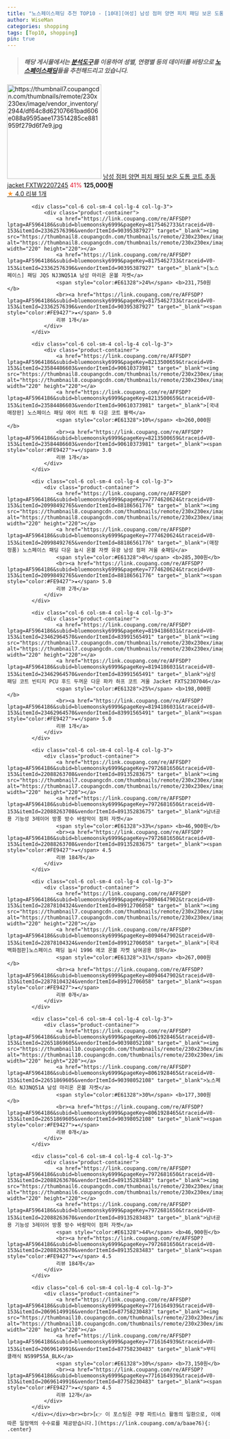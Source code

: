 ```yaml
---
title: "노스페이스패딩 추천 TOP10 - [10대][여성] 남성 점퍼 양면 피치 패딩 보온 도톰 코트 추동 jacket FXTW2207245"
author: WiseMan
categories: shopping
tags: [Top10, shopping]
pin: true
---
```


> ##### 해당 게시물에서는 [**분석도구**](https://itemscout.io/)를 이용하여 **성별**, **연령별** 등의 데이터를 바탕으로 [**노스페이스패딩**](https://link.coupang.com/a/baae76)들을 추천해드리고 있습니다.
<div class="container"><div class="row">
            <div class="col-6 col-sm-4 col-lg-4 col-lg-3">
                <div class="product-container">
                    <a href="https://link.coupang.com/re/AFFSDP?lptag=AF5964186&subid=bluemoonsky6999&pageKey=8185470802&traceid=V0-153&itemId=23408705343&vendorItemId=83570740077" target="_blank"><img src="https://thumbnail7.coupangcdn.com/thumbnails/remote/230x230ex/image/vendor_inventory/2944/df64c8d62107661bad606e088a9595aee173514285ce881959f279d6f7e9.jpg" alt="https://thumbnail7.coupangcdn.com/thumbnails/remote/230x230ex/image/vendor_inventory/2944/df64c8d62107661bad606e088a9595aee173514285ce881959f279d6f7e9.jpg" width="220" height="220"></a>
                    <a href="https://link.coupang.com/re/AFFSDP?lptag=AF5964186&subid=bluemoonsky6999&pageKey=8185470802&traceid=V0-153&itemId=23408705343&vendorItemId=83570740077" target="_blank">남성 점퍼 양면 피치 패딩 보온 도톰 코트 추동 jacket FXTW2207245</a>
                    <span style="color:#E61328">41%</span> <b>125,000원</b>
                    <br><a href="https://link.coupang.com/re/AFFSDP?lptag=AF5964186&subid=bluemoonsky6999&pageKey=8185470802&traceid=V0-153&itemId=23408705343&vendorItemId=83570740077" target="_blank"><span style="color:#FE9427">★</span> 4.0
                    리뷰 1개</a>
                </div>
            </div>
            
            <div class="col-6 col-sm-4 col-lg-4 col-lg-3">
                <div class="product-container">
                    <a href="https://link.coupang.com/re/AFFSDP?lptag=AF5964186&subid=bluemoonsky6999&pageKey=8175462733&traceid=V0-153&itemId=23362576396&vendorItemId=90395387927" target="_blank"><img src="https://thumbnail8.coupangcdn.com/thumbnails/remote/230x230ex/image/vendor_inventory/21c6/1a34091d6a354d36feb7dcab0ba4e7dd91bfaa4fcee86f7ca73ebda5f97a.jpg" alt="https://thumbnail8.coupangcdn.com/thumbnails/remote/230x230ex/image/vendor_inventory/21c6/1a34091d6a354d36feb7dcab0ba4e7dd91bfaa4fcee86f7ca73ebda5f97a.jpg" width="220" height="220"></a>
                    <a href="https://link.coupang.com/re/AFFSDP?lptag=AF5964186&subid=bluemoonsky6999&pageKey=8175462733&traceid=V0-153&itemId=23362576396&vendorItemId=90395387927" target="_blank">[노스페이스] 패딩 JQS NJ3NQ51A 남성 마리온 온볼 자켓</a>
                    <span style="color:#E61328">24%</span> <b>231,750원</b>
                    <br><a href="https://link.coupang.com/re/AFFSDP?lptag=AF5964186&subid=bluemoonsky6999&pageKey=8175462733&traceid=V0-153&itemId=23362576396&vendorItemId=90395387927" target="_blank"><span style="color:#FE9427">★</span> 5.0
                    리뷰 1개</a>
                </div>
            </div>
            
            <div class="col-6 col-sm-4 col-lg-4 col-lg-3">
                <div class="product-container">
                    <a href="https://link.coupang.com/re/AFFSDP?lptag=AF5964186&subid=bluemoonsky6999&pageKey=8213500659&traceid=V0-153&itemId=23584486603&vendorItemId=90610373981" target="_blank"><img src="https://thumbnail8.coupangcdn.com/thumbnails/remote/230x230ex/image/vendor_inventory/12c3/af9c20697f2e245a206112099d02703dd10cc4616454a64d39ca88ab0fc1.jpg" alt="https://thumbnail8.coupangcdn.com/thumbnails/remote/230x230ex/image/vendor_inventory/12c3/af9c20697f2e245a206112099d02703dd10cc4616454a64d39ca88ab0fc1.jpg" width="220" height="220"></a>
                    <a href="https://link.coupang.com/re/AFFSDP?lptag=AF5964186&subid=bluemoonsky6999&pageKey=8213500659&traceid=V0-153&itemId=23584486603&vendorItemId=90610373981" target="_blank">[국내매장판] 노스페이스 패딩 에어 히트 투 다운 코트 블랙</a>
                    <span style="color:#E61328">10%</span> <b>260,000원</b>
                    <br><a href="https://link.coupang.com/re/AFFSDP?lptag=AF5964186&subid=bluemoonsky6999&pageKey=8213500659&traceid=V0-153&itemId=23584486603&vendorItemId=90610373981" target="_blank"><span style="color:#FE9427">★</span> 3.0
                    리뷰 1개</a>
                </div>
            </div>
            
            <div class="col-6 col-sm-4 col-lg-4 col-lg-3">
                <div class="product-container">
                    <a href="https://link.coupang.com/re/AFFSDP?lptag=AF5964186&subid=bluemoonsky6999&pageKey=7774620624&traceid=V0-153&itemId=20998492765&vendorItemId=88186561776" target="_blank"><img src="https://thumbnail8.coupangcdn.com/thumbnails/remote/230x230ex/image/vendor_inventory/3041/6b44dd31dec686487529a05bf1a09e63ccc0c499764a97e21ef2dbe065da.png" alt="https://thumbnail8.coupangcdn.com/thumbnails/remote/230x230ex/image/vendor_inventory/3041/6b44dd31dec686487529a05bf1a09e63ccc0c499764a97e21ef2dbe065da.png" width="220" height="220"></a>
                    <a href="https://link.coupang.com/re/AFFSDP?lptag=AF5964186&subid=bluemoonsky6999&pageKey=7774620624&traceid=V0-153&itemId=20998492765&vendorItemId=88186561776" target="_blank">(매장정품) 노스페이스 패딩 다운 눕시 온볼 자켓 유광 남성 점퍼 겨울 숏패딩</a>
                    <span style="color:#E61328">8%</span> <b>285,300원</b>
                    <br><a href="https://link.coupang.com/re/AFFSDP?lptag=AF5964186&subid=bluemoonsky6999&pageKey=7774620624&traceid=V0-153&itemId=20998492765&vendorItemId=88186561776" target="_blank"><span style="color:#FE9427">★</span> 5.0
                    리뷰 2개</a>
                </div>
            </div>
            
            <div class="col-6 col-sm-4 col-lg-4 col-lg-3">
                <div class="product-container">
                    <a href="https://link.coupang.com/re/AFFSDP?lptag=AF5964186&subid=bluemoonsky6999&pageKey=8194186031&traceid=V0-153&itemId=23462964570&vendorItemId=83991565491" target="_blank"><img src="https://thumbnail7.coupangcdn.com/thumbnails/remote/230x230ex/image/vendor_inventory/dca6/3558316a036bcdbc2ced03cc79204bc7b1931587159ad52adae15de6c58e.jpg" alt="https://thumbnail7.coupangcdn.com/thumbnails/remote/230x230ex/image/vendor_inventory/dca6/3558316a036bcdbc2ced03cc79204bc7b1931587159ad52adae15de6c58e.jpg" width="220" height="220"></a>
                    <a href="https://link.coupang.com/re/AFFSDP?lptag=AF5964186&subid=bluemoonsky6999&pageKey=8194186031&traceid=V0-153&itemId=23462964570&vendorItemId=83991565491" target="_blank">남성 패딩 코트 빈티지 PCU 후드 두꺼운 다운 파카 하프 코트 겨울 Jacket FXTS2307046</a>
                    <span style="color:#E61328">25%</span> <b>198,000원</b>
                    <br><a href="https://link.coupang.com/re/AFFSDP?lptag=AF5964186&subid=bluemoonsky6999&pageKey=8194186031&traceid=V0-153&itemId=23462964570&vendorItemId=83991565491" target="_blank"><span style="color:#FE9427">★</span> 5.0
                    리뷰 1개</a>
                </div>
            </div>
            
            <div class="col-6 col-sm-4 col-lg-4 col-lg-3">
                <div class="product-container">
                    <a href="https://link.coupang.com/re/AFFSDP?lptag=AF5964186&subid=bluemoonsky6999&pageKey=7972681650&traceid=V0-153&itemId=22088263708&vendorItemId=89135283675" target="_blank"><img src="https://thumbnail7.coupangcdn.com/thumbnails/remote/230x230ex/image/vendor_inventory/2f3f/82ef1cd5d323547255b517334bcbd86b68d3407ea0b59ca7cd9e033ec0f1.jpg" alt="https://thumbnail7.coupangcdn.com/thumbnails/remote/230x230ex/image/vendor_inventory/2f3f/82ef1cd5d323547255b517334bcbd86b68d3407ea0b59ca7cd9e033ec0f1.jpg" width="220" height="220"></a>
                    <a href="https://link.coupang.com/re/AFFSDP?lptag=AF5964186&subid=bluemoonsky6999&pageKey=7972681650&traceid=V0-153&itemId=22088263708&vendorItemId=89135283675" target="_blank">남녀공용 기능성 3레이어 방풍 방수 바람막이 점퍼 자켓</a>
                    <span style="color:#E61328">33%</span> <b>46,900원</b>
                    <br><a href="https://link.coupang.com/re/AFFSDP?lptag=AF5964186&subid=bluemoonsky6999&pageKey=7972681650&traceid=V0-153&itemId=22088263708&vendorItemId=89135283675" target="_blank"><span style="color:#FE9427">★</span> 4.5
                    리뷰 184개</a>
                </div>
            </div>
            
            <div class="col-6 col-sm-4 col-lg-4 col-lg-3">
                <div class="product-container">
                    <a href="https://link.coupang.com/re/AFFSDP?lptag=AF5964186&subid=bluemoonsky6999&pageKey=8094647902&traceid=V0-153&itemId=22878104324&vendorItemId=89912706058" target="_blank"><img src="https://thumbnail7.coupangcdn.com/thumbnails/remote/230x230ex/image/vendor_inventory/7fe5/948fdba23ce60dd96f82ba112e49a74a1156a4eee4a1a32d0897f6db67c9.png" alt="https://thumbnail7.coupangcdn.com/thumbnails/remote/230x230ex/image/vendor_inventory/7fe5/948fdba23ce60dd96f82ba112e49a74a1156a4eee4a1a32d0897f6db67c9.png" width="220" height="220"></a>
                    <a href="https://link.coupang.com/re/AFFSDP?lptag=AF5964186&subid=bluemoonsky6999&pageKey=8094647902&traceid=V0-153&itemId=22878104324&vendorItemId=89912706058" target="_blank">[국내백화점판]노스페이스 패딩 눕시 1996 에코 온볼 자켓 남여공용 점퍼</a>
                    <span style="color:#E61328">31%</span> <b>267,000원</b>
                    <br><a href="https://link.coupang.com/re/AFFSDP?lptag=AF5964186&subid=bluemoonsky6999&pageKey=8094647902&traceid=V0-153&itemId=22878104324&vendorItemId=89912706058" target="_blank"><span style="color:#FE9427">★</span> 
                    리뷰 0개</a>
                </div>
            </div>
            
            <div class="col-6 col-sm-4 col-lg-4 col-lg-3">
                <div class="product-container">
                    <a href="https://link.coupang.com/re/AFFSDP?lptag=AF5964186&subid=bluemoonsky6999&pageKey=8061928465&traceid=V0-153&itemId=22651869605&vendorItemId=90398052108" target="_blank"><img src="https://thumbnail10.coupangcdn.com/thumbnails/remote/230x230ex/image/vendor_inventory/4f3a/a5d6f81862d582fb714f660b22ad330fda15521f81f2353a8f0dd30293b0.jpg" alt="https://thumbnail10.coupangcdn.com/thumbnails/remote/230x230ex/image/vendor_inventory/4f3a/a5d6f81862d582fb714f660b22ad330fda15521f81f2353a8f0dd30293b0.jpg" width="220" height="220"></a>
                    <a href="https://link.coupang.com/re/AFFSDP?lptag=AF5964186&subid=bluemoonsky6999&pageKey=8061928465&traceid=V0-153&itemId=22651869605&vendorItemId=90398052108" target="_blank">노스페이스 NJ3NQ51A 남성 마리온 온볼 자켓</a>
                    <span style="color:#E61328">30%</span> <b>177,300원</b>
                    <br><a href="https://link.coupang.com/re/AFFSDP?lptag=AF5964186&subid=bluemoonsky6999&pageKey=8061928465&traceid=V0-153&itemId=22651869605&vendorItemId=90398052108" target="_blank"><span style="color:#FE9427">★</span> 
                    리뷰 0개</a>
                </div>
            </div>
            
            <div class="col-6 col-sm-4 col-lg-4 col-lg-3">
                <div class="product-container">
                    <a href="https://link.coupang.com/re/AFFSDP?lptag=AF5964186&subid=bluemoonsky6999&pageKey=7972681650&traceid=V0-153&itemId=22088263670&vendorItemId=89135283483" target="_blank"><img src="https://thumbnail6.coupangcdn.com/thumbnails/remote/230x230ex/image/vendor_inventory/5428/cac30b9e653a73a51ad912e3ca59459908c780e4c599391041548a012597.jpg" alt="https://thumbnail6.coupangcdn.com/thumbnails/remote/230x230ex/image/vendor_inventory/5428/cac30b9e653a73a51ad912e3ca59459908c780e4c599391041548a012597.jpg" width="220" height="220"></a>
                    <a href="https://link.coupang.com/re/AFFSDP?lptag=AF5964186&subid=bluemoonsky6999&pageKey=7972681650&traceid=V0-153&itemId=22088263670&vendorItemId=89135283483" target="_blank">남녀공용 기능성 3레이어 방풍 방수 바람막이 점퍼 자켓</a>
                    <span style="color:#E61328">44%</span> <b>46,900원</b>
                    <br><a href="https://link.coupang.com/re/AFFSDP?lptag=AF5964186&subid=bluemoonsky6999&pageKey=7972681650&traceid=V0-153&itemId=22088263670&vendorItemId=89135283483" target="_blank"><span style="color:#FE9427">★</span> 4.5
                    리뷰 184개</a>
                </div>
            </div>
            
            <div class="col-6 col-sm-4 col-lg-4 col-lg-3">
                <div class="product-container">
                    <a href="https://link.coupang.com/re/AFFSDP?lptag=AF5964186&subid=bluemoonsky6999&pageKey=7716164939&traceid=V0-153&itemId=20696149916&vendorItemId=87758230483" target="_blank"><img src="https://thumbnail10.coupangcdn.com/thumbnails/remote/230x230ex/image/vendor_inventory/4f68/d6085e6826783b7abfda3974898ba7dc027350ce6e6d5cb3989e61c5a59b.jpg" alt="https://thumbnail10.coupangcdn.com/thumbnails/remote/230x230ex/image/vendor_inventory/4f68/d6085e6826783b7abfda3974898ba7dc027350ce6e6d5cb3989e61c5a59b.jpg" width="220" height="220"></a>
                    <a href="https://link.coupang.com/re/AFFSDP?lptag=AF5964186&subid=bluemoonsky6999&pageKey=7716164939&traceid=V0-153&itemId=20696149916&vendorItemId=87758230483" target="_blank">부티 클래식 NS99P55A_BLK</a>
                    <span style="color:#E61328">30%</span> <b>73,150원</b>
                    <br><a href="https://link.coupang.com/re/AFFSDP?lptag=AF5964186&subid=bluemoonsky6999&pageKey=7716164939&traceid=V0-153&itemId=20696149916&vendorItemId=87758230483" target="_blank"><span style="color:#FE9427">★</span> 4.5
                    리뷰 12개</a>
                </div>
            </div>
            </div></div><br><br>[👉 이 포스팅은 쿠팡 파트너스 활동의 일환으로, 이에 따른 일정액의 수수료를 제공받습니다.](https://link.coupang.com/a/baae76){: .center}